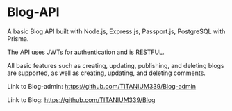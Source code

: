 # Blog-API

A basic Blog API built with Node.js, Express.js, Passport.js, PostgreSQL with Prisma.

The API uses JWTs for authentication and is RESTFUL.

All basic features such as creating, updating, publishing, and deleting blogs are supported, as well as creating, updating, and deleting comments.

Link to Blog-admin: https://github.com/TITANIUM339/Blog-admin

Link to Blog: https://github.com/TITANIUM339/Blog

